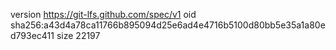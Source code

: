 version https://git-lfs.github.com/spec/v1
oid sha256:a43d4a78ca11766b895094d25e6ad4e4716b5100d80bb5e35a1a80ed793ec411
size 22197
